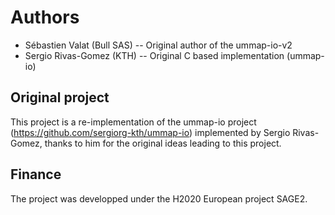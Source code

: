 Authors
=======

 * Sébastien Valat (Bull SAS) -- Original author of the ummap-io-v2
 * Sergio Rivas-Gomez (KTH) -- Original C based implementation (ummap-io)

Original project
----------------

This project is a re-implementation of the ummap-io project (https://github.com/sergiorg-kth/ummap-io)
implemented by Sergio Rivas-Gomez, thanks to him for the original ideas leading to this project.

Finance
-------

The project was developped under the H2020 European project SAGE2.

